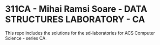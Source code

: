 # 311CA - Mihai Ramsi Soare - DATA STRUCTURES LABORATORY - CA
This repo includes the solutions for the sd-laboratories for ACS Computer Science - series CA.
